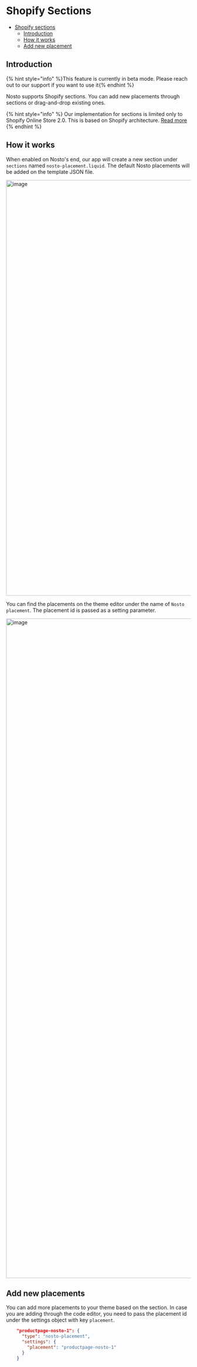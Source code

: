 # Shopify Sections

* [Shopify sections](shopify-sections.md#shopify-sections)
    * [Introduction](shopify-sections.md#introduction)
    * [How it works](shopify-sections.md#how-it-works)
    * [Add new placement](shopify-sections.md#add-new-placements)



## Introduction

{% hint style="info" %}This feature is currently in beta mode. Please reach out to our support if you want to use it{% endhint %}

Nosto supports Shopify sections. You can add new placements through sections
or drag-and-drop existing ones.

{% hint style="info" %}
Our implementation for sections is limited only to Shopify Online 
Store 2.0. This is based on Shopify architecture.
[Read more](https://shopify.dev/themes/architecture/sections/section-schema#access-section-settings)
{% endhint %}

## How it works

When enabled on Nosto's end, our app will create a new section under `sections` named `nosto-placement.liquid`.
The default Nosto placements will be added on the template JSON file.

<img width="1129" alt="image" src="https://user-images.githubusercontent.com/44775916/169779382-ead881c6-06f7-42c4-82f4-19ad0ce62941.png">


You can find the placements on the theme editor under the name of `Nosto placement`. The placement id is passed as a setting parameter.

<img width="1792" alt="image" src="https://user-images.githubusercontent.com/44775916/169779615-833226bb-36cc-4dc6-92f1-3e376ef626fa.png">


## Add new placements

You can add more placements to your theme based on the section. 
In case you are adding through the code editor, you need to pass the placement id under the settings object with key `placement`.

```json
    "productpage-nosto-1": {
      "type": "nosto-placement",
      "settings": {
        "placement": "productpage-nosto-1"
      }
    }
```